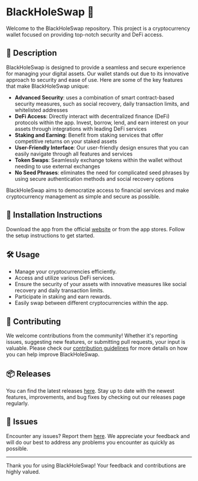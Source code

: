 
# BlackHoleSwap 🚀

Welcome to the BlackHoleSwap repository. This project is a cryptocurrency wallet focused on providing top-notch security and DeFi access.

## 📜 Description

BlackHoleSwap is designed to provide a seamless and secure experience for managing your digital assets. Our wallet stands out due to its innovative approach to security and ease of use. Here are some of the key features that make BlackHoleSwap unique:

- **Advanced Security**: uses a combination of smart contract-based security measures, such as social recovery, daily transaction limits, and whitelisted addresses
- **DeFi Access**: Directly interact with decentralized finance (DeFi) protocols within the app. Invest, borrow, lend, and earn interest on your assets through integrations with leading DeFi services
- **Staking and Earning**: Benefit from staking services that offer competitive returns on your staked assets
- **User-Friendly Interface**: Our user-friendly design ensures that you can easily navigate through all features and services
- **Token Swaps**: Seamlessly exchange tokens within the wallet without needing to use external exchanges
- **No Seed Phrases**: eliminates the need for complicated seed phrases by using secure authentication methods and social recovery options

BlackHoleSwap aims to democratize access to financial services and make cryptocurrency management as simple and secure as possible.

## 🚀 Installation Instructions

Download the app from the official [website](https://www.example.com) or from the app stores. Follow the setup instructions to get started.

## 🛠️ Usage

- Manage your cryptocurrencies efficiently.
- Access and utilize various DeFi services.
- Ensure the security of your assets with innovative measures like social recovery and daily transaction limits.
- Participate in staking and earn rewards.
- Easily swap between different cryptocurrencies within the app.

## 🤝 Contributing

We welcome contributions from the community! Whether it's reporting issues, suggesting new features, or submitting pull requests, your input is valuable. Please check our [contribution guidelines](../../contributing) for more details on how you can help improve BlackHoleSwap.

## 📦 Releases

You can find the latest releases [here](../../releases). Stay up to date with the newest features, improvements, and bug fixes by checking out our releases page regularly.

## 🐛 Issues

Encounter any issues? Report them [here](../../issues). We appreciate your feedback and will do our best to address any problems you encounter as quickly as possible.

---

Thank you for using BlackHoleSwap! Your feedback and contributions are highly valued.
